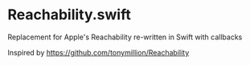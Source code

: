 Reachability.swift
==================

Replacement for Apple's Reachability re-written in Swift with callbacks

Inspired by https://github.com/tonymillion/Reachability 